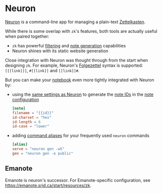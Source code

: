 # Neuron

[Neuron](https://neuron.zettel.page/) is a command-line app for managing a plain-text [Zettelkasten](https://zettelkasten.de/introduction/).

While there is some overlap with `zk`'s features, both tools are actually useful when paired together:

* `zk` has powerful [filtering](note-filtering.md) and [note generation](note-creation.md) capabilities
* Neuron shines with its static website generation

Close integration with Neuron was thought through from the start when designing `zk`. For example, Neuron's [Folgezettel](https://neuron.zettel.page/folgezettel.html) syntax is supported: `[[[link]]]`, `#[[link]]` and `[[link]]#`.

<!-- TODO: They automatically add a `from` or `to` link relation when used. -->

But you can make your [notebook](notebook.md) even more tightly integrated with Neuron by:

* using the [same settings as Neuron](https://neuron.zettel.page/id.html) to generate the [note IDs](note-id.md) in the [note configuration](config-note.md)
    ```toml
    [note]
    filename = "{{id}}"
    id-charset = "hex"
    id-length = 8
    id-case = "lower"
    ```
* adding [command aliases](config-alias.md) for your frequently used `neuron` commands
    ```toml
    [alias]
    serve = "neuron gen -wS"
    gen = "neuron gen -o public"
    ```

## Emanote

Emanote is neuron's successor. For Emanote-specific configuration, see https://emanote.srid.ca/start/resources/zk.

